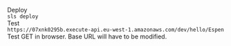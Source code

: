 Deploy  
`sls deploy`  
Test  
`https://07xnk0295b.execute-api.eu-west-1.amazonaws.com/dev/hello/Espen `  Test GET in browser. Base URL will have to be modified.  






